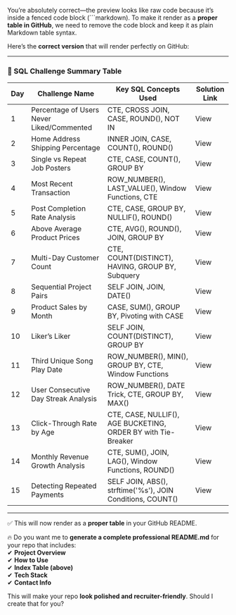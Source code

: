 You’re absolutely correct—the preview looks like raw code because it’s inside a fenced code block (```markdown). To make it render as a **proper table in GitHub**, we need to remove the code block and keep it as plain Markdown table syntax.

Here’s the **correct version** that will render perfectly on GitHub:

---

### 📌 SQL Challenge Summary Table

| Day | Challenge Name                          | Key SQL Concepts Used                                               | Solution Link |
|-----|-----------------------------------------|----------------------------------------------------------------------|---------------|
| 1   | Percentage of Users Never Liked/Commented | CTE, CROSS JOIN, CASE, ROUND(), NOT IN                              | View    |
| 2   | Home Address Shipping Percentage        | INNER JOIN, CASE, COUNT(), ROUND()                                  | View    |
| 3   | Single vs Repeat Job Posters            | CTE, CASE, COUNT(), GROUP BY                                        | View    |
| 4   | Most Recent Transaction                 | ROW_NUMBER(), LAST_VALUE(), Window Functions, CTE                  | View    |
| 5   | Post Completion Rate Analysis           | CTE, CASE, GROUP BY, NULLIF(), ROUND()                              | View    |
| 6   | Above Average Product Prices            | CTE, AVG(), ROUND(), JOIN, GROUP BY                                 | View    |
| 7   | Multi-Day Customer Count                | CTE, COUNT(DISTINCT), HAVING, GROUP BY, Subquery                   | View    |
| 8   | Sequential Project Pairs                | SELF JOIN, JOIN, DATE()                                             | View    |
| 9   | Product Sales by Month                  | CASE, SUM(), GROUP BY, Pivoting with CASE                           | View    |
| 10  | Liker’s Liker                           | SELF JOIN, COUNT(DISTINCT), GROUP BY                                | View    |
| 11  | Third Unique Song Play Date             | ROW_NUMBER(), MIN(), GROUP BY, CTE, Window Functions               | View    |
| 12  | User Consecutive Day Streak Analysis    | ROW_NUMBER(), DATE Trick, CTE, GROUP BY, MAX()                      | View    |
| 13  | Click-Through Rate by Age               | CTE, CASE, NULLIF(), AGE BUCKETING, ORDER BY with Tie-Breaker       | View    |
| 14  | Monthly Revenue Growth Analysis         | CTE, SUM(), JOIN, LAG(), Window Functions, ROUND()                  | View    |
| 15  | Detecting Repeated Payments             | SELF JOIN, ABS(), strftime('%s'), JOIN Conditions, COUNT()          | View    |

---

✅ This will now render as a **proper table** in your GitHub README.  

🔥 Do you want me to **generate a complete professional README.md** for your repo that includes:  
✔ **Project Overview**  
✔ **How to Use**  
✔ **Index Table (above)**  
✔ **Tech Stack**  
✔ **Contact Info**  

This will make your repo **look polished and recruiter-friendly**. Should I create that for you?
